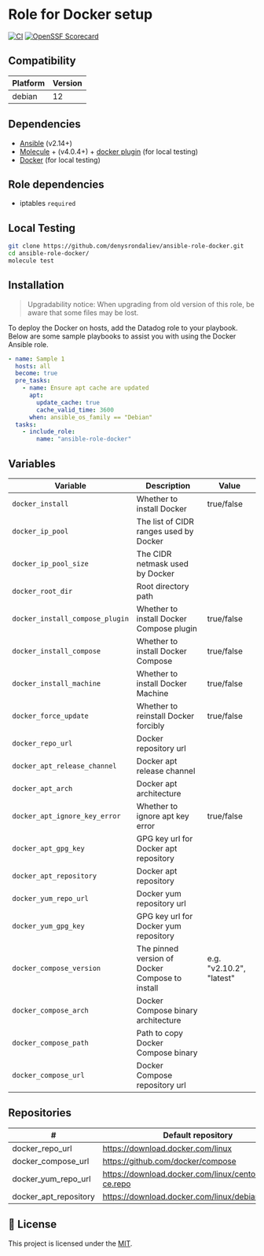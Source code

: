 # Role for Docker setup

[![CI](https://github.com/denysrondaliev/ansible-role-docker/actions/workflows/ci.yml/badge.svg)](https://github.com/denysrondaliev/ansible-role-docker/actions/workflows/ci.yml)
[![OpenSSF Scorecard](https://api.securityscorecards.dev/projects/github.com/denysrondaliev/ansible-role-docker/badge)](https://securityscorecards.dev/viewer/?uri=github.com/denysrondaliev/ansible-role-docker)

## Compatibility

| Platform | Version |
| -------- | ------- |
| debian   | 12      |

## Dependencies

- [Ansible](https://docs.ansible.com/ansible/latest/installation_guide/intro_installation.html) (v2.14+)
- [Molecule](https://molecule.readthedocs.io/en/latest/installation.html) + (v4.0.4+) + [docker plugin](https://github.com/ansible-community/molecule-plugins) (for local testing)
- [Docker](https://docs.docker.com/get-docker/) (for local testing)

## Role dependencies

- iptables `required`

## Local Testing

```sh
git clone https://github.com/denysrondaliev/ansible-role-docker.git
cd ansible-role-docker/
molecule test
```

## Installation

> Upgradability notice: When upgrading from old version of this role, be aware that some files may be lost.

To deploy the Docker on hosts, add the Datadog role to your playbook. Below are some sample playbooks to assist you with using the Docker Ansible role.

```yml
- name: Sample 1
  hosts: all
  become: true
  pre_tasks:
    - name: Ensure apt cache are updated
      apt:
        update_cache: true
        cache_valid_time: 3600
      when: ansible_os_family == "Debian"
  tasks:
    - include_role:
        name: "ansible-role-docker"
```

## Variables

| Variable                        | Description                                     | Value                    |
| ------------------------------- | ----------------------------------------------- | ------------------------ |
| `docker_install`                | Whether to install Docker                       | true/false               |
| `docker_ip_pool`                | The list of CIDR ranges used by Docker          |
| `docker_ip_pool_size`           | The CIDR netmask used by Docker                 |
| `docker_root_dir`               | Root directory path                             |
| `docker_install_compose_plugin` | Whether to install Docker Compose plugin        | true/false               |
| `docker_install_compose`        | Whether to install Docker Compose               | true/false               |
| `docker_install_machine`        | Whether to install Docker Machine               | true/false               |
| `docker_force_update`           | Whether to reinstall Docker forcibly            | true/false               |
| `docker_repo_url`               | Docker repository url                           |
| `docker_apt_release_channel`    | Docker apt release channel                      |
| `docker_apt_arch`               | Docker apt architecture                         |
| `docker_apt_ignore_key_error`   | Whether to ignore apt key error                 | true/false               |
| `docker_apt_gpg_key`            | GPG key url for Docker apt repository           |
| `docker_apt_repository`         | Docker apt repository                           |
| `docker_yum_repo_url`           | Docker yum repository url                       |
| `docker_yum_gpg_key`            | GPG key url for Docker yum repository           |
| `docker_compose_version`        | The pinned version of Docker Compose to install | e.g. "v2.10.2", "latest" |
| `docker_compose_arch`           | Docker Compose binary architecture              |
| `docker_compose_path`           | Path to copy Docker Compose binary              |
| `docker_compose_url`            | Docker Compose repository url                   |

## Repositories

| #                     | Default repository                                      |
| --------------------- | ------------------------------------------------------- |
| docker_repo_url       | https://download.docker.com/linux                       |
| docker_compose_url    | https://github.com/docker/compose                       |
| docker_yum_repo_url   | https://download.docker.com/linux/centos/docker-ce.repo |
| docker_apt_repository | https://download.docker.com/linux/debian                |

## 📝 License

This project is licensed under the [MIT](LICENSE).
